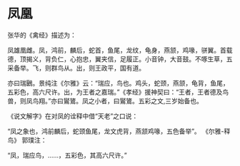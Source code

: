 # 凤凰

张华的《禽经》描述为：　　

凤雄凰雌。凤，鸿前，麟后，蛇首，鱼尾，龙纹，龟身，燕颔，鸡喙，骈翼。首载德，顶揭义，背负仁，心抱忠，翼夹信，足履正。小音钟，大音鼓。不啄生草，五采备举。飞，则群鸟从。出，则王政平，国有道。  

亦曰瑞鶠。景纯注《尔雅》云：“瑞应，鸟也。鸡头，蛇颈，燕颔，龟背，鱼尾，五彩色，高六尺许。出，为王者之嘉瑞。”《孝经》援神契曰：“王者，王者德及鸟兽，则凤鸟翔。”亦曰鸑鷟。凤之小者，曰鸑鷟。五彩之文,三岁始备也。

《说文解字》在对凤的诠释中借“天老”之口说：

“凤之象也，鸿前麟后，蛇颈鱼尾，龙文虎背，燕颔鸡喙，五色备举”。
《尔雅-释鸟》 郭璞注：

“凤，瑞应鸟，……，五彩色，其高六尺许。”